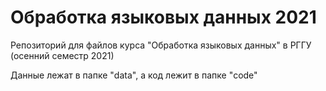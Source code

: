 # Обработка языковых данных 2021
Репозиторий для файлов курса "Обработка языковых данных" в РГГУ (осенний семестр 2021)

Данные лежат в папке "data", а код лежит в папке "code"
